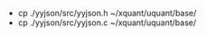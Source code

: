 -  cp ./yyjson/src/yyjson.h ~/xquant/uquant/base/
-  cp ./yyjson/src/yyjson.c ~/xquant/uquant/base/
